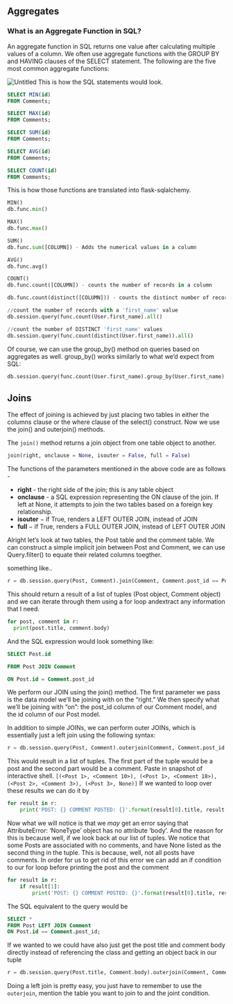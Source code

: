 ## Aggregates

### What is an Aggregate Function in SQL?

An aggregate function in SQL returns one value after calculating multiple values of a column. We often use aggregate functions with the GROUP BY and HAVING clauses of the SELECT statement. The following are the five most common aggregate functions:

![Untitled](https://s3.us-west-2.amazonaws.com/secure.notion-static.com/5dda5321-809b-4c62-afc8-d7a23ffab7c6/Untitled.png?X-Amz-Algorithm=AWS4-HMAC-SHA256&X-Amz-Content-Sha256=UNSIGNED-PAYLOAD&X-Amz-Credential=AKIAT73L2G45EIPT3X45%2F20220325%2Fus-west-2%2Fs3%2Faws4_request&X-Amz-Date=20220325T171645Z&X-Amz-Expires=86400&X-Amz-Signature=7f8d39bb3ccb8b400be507600a2a361d2c1158594592ac79e2fdbf526599536b&X-Amz-SignedHeaders=host&response-content-disposition=filename%20%3D%22Untitled.png%22&x-id=GetObject)
This is how the SQL statements would look.
```sql
SELECT MIN(id)
FROM Comments;

SELECT MAX(id)
FROM Comments;

SELECT SUM(id)
FROM Comments;

SELECT AVG(id)
FROM Comments;

SELECT COUNT(id)
FROM Comments;

```
This is how those functions are translated into flask-sqlalchemy.
```python
MIN()
db.func.min()

MAX()
db.func.max()

SUM()
db.func.sum([COLUMN]) - Adds the numerical values in a column

AVG()
db.func.avg()

COUNT()
db.func.count([COLUMN]) - counts the number of records in a column

db.func.count(distinct([COLUMN])) - counts the distinct number of records in a column

//count the number of records with a 'first_name' value
db.session.query(func.count(User.first_name).all()

//count the number of DISTINCT 'first_name' values
db.session.query(func.count(distinct(User.first_name)).all()
```
Of course, we can use the group_by() method on queries based on aggregates as well. group_by() works similarly to what we’d expect from SQL:

```python
db.session.query(func.count(User.first_name).group_by(User.first_name).all()
```

## Joins

The effect of joining is achieved by just placing two tables in either the columns clause or the where clause of the select() construct. Now we use the join() and outerjoin() methods. 

The `join()` method returns a join object from one table object to another. 

```python
join(right, onclause = None, isouter = False, full = False)
```

The functions of the parameters mentioned in the above code are as follows - 

- **right** - the right side of the join; this is any table object
- **onclause** - a SQL expression representing the ON clause of the join. If left at None, it attempts to join the two tables based on a foreign key relationship.
- **isouter** − if True, renders a LEFT OUTER JOIN, instead of JOIN
- **full** − if True, renders a FULL OUTER JOIN, instead of LEFT OUTER JOIN

Alright let’s look at two tables, the Post table and the comment table. We can construct a simple implicit join between Post and Comment, we can use Query.filter() to equate their related columns toegther. 

something like..

```python
r = db.session.query(Post, Comment).join(Comment, Comment.post_id == Post.id).all()
```

This should return a result of a list of tuples (Post object, Comment object) and we can iterate through them using a for loop andextract any information that I need. 

```python
for post, comment in r:
  print(post.title, comment.body)
```

And the SQL expression would look something like:

```sql
SELECT Post.id

FROM Post JOIN Comment

ON Post.id = Comment.post_id
```

We perform our JOIN using the join() method. The first parameter we pass is the data model we’ll be joining with on the “right.” We then specify what we’ll be joining with “on”: the post_id column of our Comment model, and the id column of our Post model.

In addition to simple JOINs, we can perform outer JOINs, which is essentially just a left join using the following syntax:

```python
r = db.session.query(Post, Comment).outerjoin(Comment, Comment.post_id == Post.id).all()
```
This would result in a list of tuples. The first part of the tuple would be a post and the second part would be a comment. Paste in snapshot of interactive shell.
`[(<Post 1>, <Comment 10>), (<Post 1>, <Comment 18>), (<Post 2>, <Comment 3>), (<Post 3>, None)]`
If we wanted to loop over these results we can do it by

```python
for result in r:
	print('POST: {} COMMENT POSTED: {}'.format(result[0].title, result[1].body)
```

Now what we will notice is that we *may* get an error saying that AttributeError: ‘NoneType’ object has no attribute ‘body’. And the reason for this is because well, if we look back at our list of tuples. We notice that some Posts are associated with no comments, and have None listed as the second thing in the tuple. This is because, well, not all posts have comments. In order for us to get rid of this error we can add an if condition to our for loop before printing the post and the comment

```python
for result in r:
	if result[1]:
		print('POST: {} COMMENT POSTED: {}'.format(result[0].title, result[1].body)
```

The SQL equivalent to the query would be

```sql
SELECT *
FROM Post LEFT JOIN Comment
ON Post.id == Comment.post_id;
```

If we wanted to we could have also just get the post title and comment body directly instead of referencing the class and getting an object back in our tuple

```python
r = db.session.query(Post.title, Comment.body).outerjoin(Comment, Comment.post_id == Post.id).all()
```

Doing a left join is pretty easy, you just have to remember to use the `outerjoin`, mention the table you want to join to and the joint condition.

